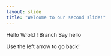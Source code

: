 ```yaml
---
layout: slide
title: "Welcome to our second slide!"
---
```

Hello Wrold !
Branch
Say hello

Use the left arrow to go back!
